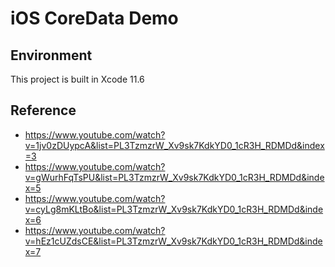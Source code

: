 # iOS CoreData Demo

## Environment
This project is built in Xcode 11.6

## Reference
- https://www.youtube.com/watch?v=1jv0zDUypcA&list=PL3TzmzrW_Xv9sk7KdkYD0_1cR3H_RDMDd&index=3
- https://www.youtube.com/watch?v=gWurhFqTsPU&list=PL3TzmzrW_Xv9sk7KdkYD0_1cR3H_RDMDd&index=5
- https://www.youtube.com/watch?v=cyLg8mKLtBo&list=PL3TzmzrW_Xv9sk7KdkYD0_1cR3H_RDMDd&index=6
- https://www.youtube.com/watch?v=hEz1cUZdsCE&list=PL3TzmzrW_Xv9sk7KdkYD0_1cR3H_RDMDd&index=7
